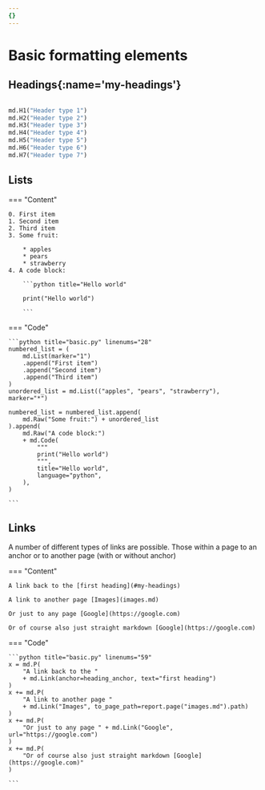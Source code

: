 ```yaml
---
{}
---
```



# Basic formatting elements

## Headings[](){:name='my-headings'}

```python title="Available headings"

md.H1("Header type 1")
md.H2("Header type 2")
md.H3("Header type 3")
md.H4("Header type 4")
md.H5("Header type 5")
md.H6("Header type 6")
md.H7("Header type 7")

```

## Lists

=== "Content"

    0. First item
    1. Second item
    2. Third item
    3. Some fruit:
    
        * apples
        * pears
        * strawberry
    4. A code block:
    
        ```python title="Hello world"
    
        print("Hello world")                    
    
        ```

=== "Code"

    ```python title="basic.py" linenums="28"
    numbered_list = (
        md.List(marker="1")
        .append("First item")
        .append("Second item")
        .append("Third item")
    )
    unordered_list = md.List(("apples", "pears", "strawberry"), marker="*")

    numbered_list = numbered_list.append(
        md.Raw("Some fruit:") + unordered_list
    ).append(
        md.Raw("A code block:")
        + md.Code(
            """
            print("Hello world")                    
            """,
            title="Hello world",
            language="python",
        ),
    )

    ```

## Links

A number of different types of links are possible. Those within
a page to an anchor or to another page (with or without anchor)

=== "Content"

    A link back to the [first heading](#my-headings)

    A link to another page [Images](images.md)

    Or just to any page [Google](https://google.com)

    Or of course also just straight markdown [Google](https://google.com)

=== "Code"

    ```python title="basic.py" linenums="59"
    x = md.P(
        "A link back to the "
        + md.Link(anchor=heading_anchor, text="first heading")
    )
    x += md.P(
        "A link to another page "
        + md.Link("Images", to_page_path=report.page("images.md").path)
    )
    x += md.P(
        "Or just to any page " + md.Link("Google", url="https://google.com")
    )
    x += md.P(
        "Or of course also just straight markdown [Google](https://google.com)"
    )

    ```
